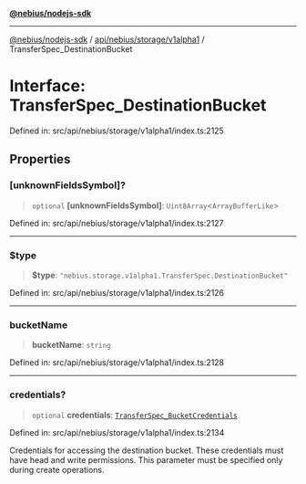 [**@nebius/nodejs-sdk**](../../../../../README.md)

***

[@nebius/nodejs-sdk](../../../../../README.md) / [api/nebius/storage/v1alpha1](../README.md) / TransferSpec\_DestinationBucket

# Interface: TransferSpec\_DestinationBucket

Defined in: src/api/nebius/storage/v1alpha1/index.ts:2125

## Properties

### \[unknownFieldsSymbol\]?

> `optional` **\[unknownFieldsSymbol\]**: `Uint8Array`\<`ArrayBufferLike`\>

Defined in: src/api/nebius/storage/v1alpha1/index.ts:2127

***

### $type

> **$type**: `"nebius.storage.v1alpha1.TransferSpec.DestinationBucket"`

Defined in: src/api/nebius/storage/v1alpha1/index.ts:2126

***

### bucketName

> **bucketName**: `string`

Defined in: src/api/nebius/storage/v1alpha1/index.ts:2128

***

### credentials?

> `optional` **credentials**: [`TransferSpec_BucketCredentials`](TransferSpec_BucketCredentials.md)

Defined in: src/api/nebius/storage/v1alpha1/index.ts:2134

Credentials for accessing the destination bucket. These credentials must have head and write permissions.
 This parameter must be specified only during create operations.
